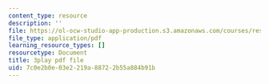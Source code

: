 ```yaml
---
content_type: resource
description: ''
file: https://ol-ocw-studio-app-production.s3.amazonaws.com/courses/res-9-003-brains-minds-and-machines-summer-course-summer-2015/7c0e2b0e03e2219a88722b55a884b91b_hfryF7_QU2c.pdf
file_type: application/pdf
learning_resource_types: []
resourcetype: Document
title: 3play pdf file
uid: 7c0e2b0e-03e2-219a-8872-2b55a884b91b
---
```

